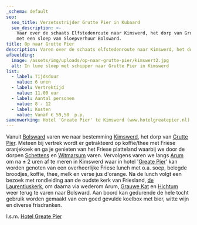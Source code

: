```yaml
---
_schema: default
seo:
  seo_title: Verzetsstrijder Grutte Pier in Kubaard
  seo_description: >-
    Vaar over de schaats Elfstedenroute naar Kimswerd, het dorp van Grutte Pier,
    met een sloep van Sloepverhuur Bolsward.
title: Op naar Grutte Pier
description: Varen over de schaats elfstedenroute naar Kimswerd, het dorp van Grutte Pier.
afbeelding:
  image: /assets/img/uploads/op-naar-grutte-pier/kimswert2.jpg
  alt: In luxe sloep met schipper naar Grutte Pier in Kimswerd
list:
  - label: Tijdsduur
    value: 6 uren
  - label: Vertrektijd
    value: 11.00 uur
  - label: Aantal personen
    value: 8 - 12
  - label: Kosten
    value: Vanaf € 59,50  p.p.
samenwerking: Hotel 'Greate Pier' te Kimswerd (www.hotelgreatepier.nl)
---
```


Vanuit <a target="_blank" rel="noopener" href="https://www.bolsward.nl">Bolsward</a> varen we naar bestemming <a target="_blank" rel="noopener" href="https://nl.wikipedia.org/wiki/Kimswerd">Kimswerd</a>, het dorp van <a target="_blank" rel="noopener" href="https://nl.wikipedia.org/wiki/Pier_Gerlofs_Donia">Grutte Pier</a>. Meteen bij vertrek wordt er getrakteerd op koffie/thee met Friese oranjekoek en ga je genieten van het Friese platteland waarbij we door de dorpen <a target="_blank" rel="noopener" href="https://nl.wikipedia.org/wiki/Schettens">Schettens</a> en <a target="_blank" rel="noopener" href="https://nl.wikipedia.org/wiki/Witmarsum_(Nederland)">Witmarsum</a> varen. Vervolgens varen we langs <a target="_blank" rel="noopener" href="https://nl.wikipedia.org/wiki/Arum_(plaats)">Arum</a> om na ± 2 uren af te meren in Kimswerd waar in hotel '<a target="_blank" rel="noopener" href="https://www.hotelgreatepier.nl">Greate Pier</a>' kan worden genoten van een overheerlijke Friese lunch met o.a. soep, belegde broodjes, koffie, thee, melk en verse jus d'orange. Na de lunch volgt een bezoek met rondleiding aan de oudste kerk van Friesland,&nbsp;<a target="_blank" rel="noopener" href="http://www.laurentiuskerkkimswerd.nl/home">de Laurentiuskerk</a>, om daarna via wederom Arum, <a target="_blank" rel="noopener" href="https://nl.wikipedia.org/wiki/Grauwe_Kat">Grauwe Kat</a> en <a target="_blank" rel="noopener" href="https://nl.wikipedia.org/wiki/Hichtum">Hichtum</a> weer terug te varen naar Bolsward. Aan boord kan gedurende de hele tocht gebruik worden gemaakt van een goed gevulde koelbox met bier, witte wijn en diverse frisdranken.

I.s.m. <a target="_blank" rel="noopener" href="https://www.hotelgreatepier.nl">Hotel Greate Pier</a>

&nbsp;
